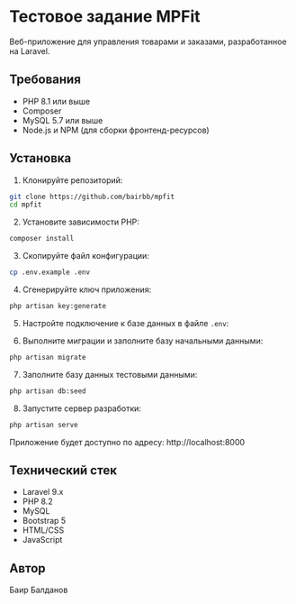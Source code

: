 # Тестовое задание MPFit

Веб-приложение для управления товарами и заказами, разработанное на Laravel.

## Требования

-   PHP 8.1 или выше
-   Composer
-   MySQL 5.7 или выше
-   Node.js и NPM (для сборки фронтенд-ресурсов)

## Установка

1. Клонируйте репозиторий:

```bash
git clone https://github.com/bairbb/mpfit
cd mpfit
```

2. Установите зависимости PHP:

```bash
composer install
```

3. Скопируйте файл конфигурации:

```bash
cp .env.example .env
```

4. Сгенерируйте ключ приложения:

```bash
php artisan key:generate
```

5. Настройте подключение к базе данных в файле `.env`:

6. Выполните миграции и заполните базу начальными данными:

```bash
php artisan migrate
```

7. Заполните базу данных тестовыми данными:

```bash
php artisan db:seed
```

8. Запустите сервер разработки:

```bash
php artisan serve
```

Приложение будет доступно по адресу: http://localhost:8000

## Технический стек

-   Laravel 9.x
-   PHP 8.2
-   MySQL
-   Bootstrap 5
-   HTML/CSS
-   JavaScript

## Автор

Баир Балданов
